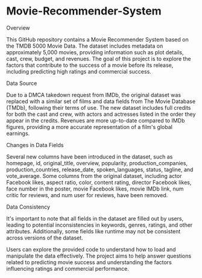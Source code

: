 # Movie-Recommender-System

Overview

This GitHub repository contains a Movie Recommender System based on the TMDB 5000 Movie Data. The dataset includes metadata on approximately 5,000 movies, providing information such as plot details, cast, crew, budget, and revenues. The goal of this project is to explore the factors that contribute to the success of a movie before its release, including predicting high ratings and commercial success.

Data Source

Due to a DMCA takedown request from IMDb, the original dataset was replaced with a similar set of films and data fields from The Movie Database (TMDb), following their terms of use. The new dataset includes full credits for both the cast and crew, with actors and actresses listed in the order they appear in the credits. Revenues are more up-to-date compared to IMDb figures, providing a more accurate representation of a film's global earnings.

Changes in Data Fields

Several new columns have been introduced in the dataset, such as homepage, id, original_title, overview, popularity, production_companies, production_countries, release_date, spoken_languages, status, tagline, and vote_average. Some columns from the original dataset, including actor Facebook likes, aspect ratio, color, content rating, director Facebook likes, face number in the poster, movie Facebook likes, movie IMDb link, num critic for reviews, and num user for reviews, have been removed.

Data Consistency

It's important to note that all fields in the dataset are filled out by users, leading to potential inconsistencies in keywords, genres, ratings, and other attributes. Additionally, some fields like runtime may not be consistent across versions of the dataset.

Users can explore the provided code to understand how to load and manipulate the data effectively. The project aims to help answer questions related to predicting movie success and understanding the factors influencing ratings and commercial performance.


